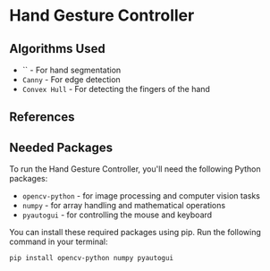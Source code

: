 # Hand Gesture Controller

## Algorithms Used
- `` - For hand segmentation
- `Canny` - For edge detection
- `Convex Hull` - For detecting the fingers of the hand

## References


## Needed Packages

To run the Hand Gesture Controller, you'll need the following Python packages:

- `opencv-python` - for image processing and computer vision tasks
- `numpy` - for array handling and mathematical operations
- `pyautogui` - for controlling the mouse and keyboard

You can install these required packages using pip. Run the following command in your terminal:

```bash
pip install opencv-python numpy pyautogui